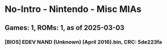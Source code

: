 # No-Intro - Nintendo - Misc MIAs
## Games: 1, ROMs: 1, as of 2025-03-03

### [BIOS] EDEV NAND (Unknown) (April 2016).bin, CRC: 5de223fa
